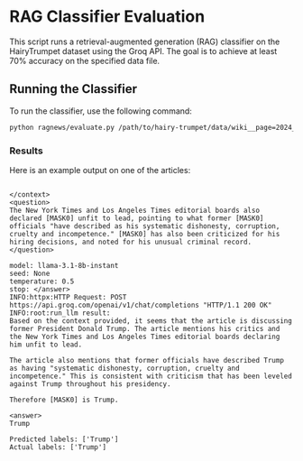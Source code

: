 # RAG Classifier Evaluation

This script runs a retrieval-augmented generation (RAG) classifier on the HairyTrumpet dataset using the Groq API. The goal is to achieve at least 70% accuracy on the specified data file.

## Running the Classifier

To run the classifier, use the following command:

```bash
python ragnews/evaluate.py /path/to/hairy-trumpet/data/wiki__page=2024_United_States_presidential_election,recursive_depth=0__dpsize=paragraph,transformations=[canonicalize, group, rmtitles, split]
```

### Results

Here is an example output on one of the articles:

```

</context>
<question>
The New York Times and Los Angeles Times editorial boards also declared [MASK0] unfit to lead, pointing to what former [MASK0] officials "have described as his systematic dishonesty, corruption, cruelty and incompetence." [MASK0] has also been criticized for his hiring decisions, and noted for his unusual criminal record.
</question>

model: llama-3.1-8b-instant
seed: None
temperature: 0.5
stop: </answer>
INFO:httpx:HTTP Request: POST https://api.groq.com/openai/v1/chat/completions "HTTP/1.1 200 OK"
INFO:root:run_llm result:
Based on the context provided, it seems that the article is discussing former President Donald Trump. The article mentions his critics and the New York Times and Los Angeles Times editorial boards declaring him unfit to lead.

The article also mentions that former officials have described Trump as having "systematic dishonesty, corruption, cruelty and incompetence." This is consistent with criticism that has been leveled against Trump throughout his presidency.

Therefore [MASK0] is Trump.

<answer>
Trump

Predicted labels: ['Trump']
Actual labels: ['Trump']
```
